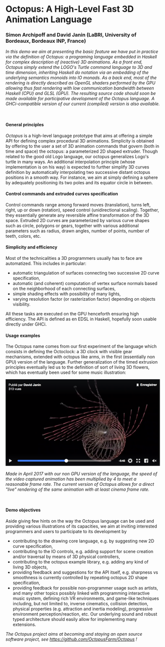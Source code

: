 
# Octopus: A High-Level Fast 3D Animation Language

### Simon Archipoff and David Janin (LaBRI, University of Bordeaux, Bordeaux INP, France)

_In this demo we aim at presenting the basic feature we have put in practice via the definition of Octopus: a programing language embedded in Haskell for complex description of (reactive) 3D animations. As a front end, Octopus simply extend the LOGO's Turtle command language to 3D and time dimension, inheriting Haskell do notation via an embedding of the underlying semantics monoids into IO monads. As a back end, most of the rendering is directly described as OpenGL shaders performed by the GPU allowing thus fast rendering with low communication bandwidth between Haskell (CPU) and GLSL (GPU). The resulting source code should soon be made available for participative development of the Octopus language. A GHCi-compatible version of our current (compiled) version is also available._

<br>

#### General principles

_Octopus_ is a high-level language prototype that aims at offering a simple API for defining complex procedural 3D animations. 
Simplicity is obtained by offering to the user a set of 3D animation commands that govern (both in time and space) the octopus: a parameterized 2D shaped extruder.
Though related to the good old Logo language, our octopus generalizes Logo's turtle in many ways. An additional interpolation principle (whose implementation is on his way) is expected to further simplify 3D curves definition by automatically interpolating two successive distant octopus positions in a smooth way. For instance, we aim at simply defining a sphere by adequately positioning its two poles and its equator circle in between.

#### Control commands and extruded curves specification

Control commands range among forward moves (translation), turns left, right, up or down (rotation), speed control (unidirectional scaling). Together, they essentially generate any reversible affine transformation of the 3D space. Extruded 2D curves are parameterized by various curve shapes such as circle, polygons or gears, together with various additional parameters such as radius, drawn angles, number of points, number of teeth, colors, etc.

#### Simplicity and efficiency

Most of the technicalities a 3D programmers usually has to face are automatized. 
This includes in particular:

- automatic triangulation of surfaces connecting two successive 2D curve specification,
- automatic (and coherent) computation of vertex surface normals based on the
neighborhood of each connecting surfaces,
- simple shading effects with possibility of many lights,
- varying resolution factor (or rasterization factor) depending on objects visibility.

All these tasks are executed on the GPU henceforth ensuring high efficiency. The API is defined as en EDSL in Haskell, hopefully soon usable directly under GHCi.

#### Usage examples

The Octopus name comes from our first experiment of the language which consists in defining the Octoclock: a 3D clock with visible gear mechanisms, extended with octopus like arms, in the first (essentially non GPU) version of the language. Further generalization of the timed extrusion principles eventually led us to the definition of sort of living 3D flowers, which has eventually been used for some music illustration:


<center>
	<a href="https://www.facebook.com/plugins/video.php?href=https://www.facebook.com/10000906 0684332/videos/1749884218656917/&show_text=1&width=500">
	<img src="/2017/octopus_rsrc/octopus-demo.png" alt="octopus demo" width="600">
	</a>
</center>


_Made in April 2017 with our non GPU version of the language, the speed of the video captured animation has been multiplied by 4 to meet a reasonable frame rate. The current version of Octopus allows for a direct "live" rendering of the same animation with at least cinema frame rate._

<br/>

#### Demo objectives

Aside giving few hints on the way the Octopus language can be used and providing various illustrations of its capacities, we aim at inviting interested programmers and users to participate to its development by

- contributing to the drawing core language, e.g. by suggesting new 2D curve specification,
- contributing to the IO controls, e.g. adding support for scene creation and/or traversal by means of 3D physical controllers,
- contributing to the octopus example library, e.g. adding any kind of living 3D objects,
- providing feedback and suggestions for the API itself, e.g. sharpness vs smoothness is
currently controlled by repeating octopus 2D shape specification,
- providing feedback for possible non-programmer usage such as artists,
and many other topics possibly linked with programming interactive music system, defining rich VR environments, and game-like techniques including, but not limited to, inverse cinematics, collision detection, physical properties (e.g. attraction and inertia modeling), progressive environment perception/reaction, etc. Our underlying sound and robust typed architecture should easily allow for implementing many extensions.

_The Octopus project aims at becoming and staying an open source software project, see <a href="https://github.com/OctopusFarm">https://github.com/OctopusFarm/Octopus</a> !_

